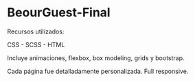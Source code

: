 # BeourGuest-Final

Recursos utilizados:

CSS - SCSS - HTML

Incluye animaciones, flexbox, box modeling, grids y bootstrap. 

Cada página fue detalladamente personalizada. Full responsive.
